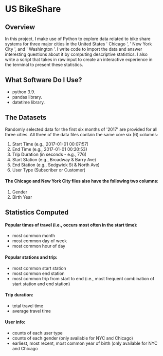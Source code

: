 # US BikeShare
## Overview
In this project, I make use of Python to explore data related to bike share systems for three major cities in the United States ' Chicago ', ' New York City ', and ' Washington '. I write code to import the data and answer interesting questions about it by computing descriptive statistics. I also write a script that takes in raw input to create an interactive experience in the terminal to present these statistics.
## What Software Do I Use?
* python 3.9.
* pandas library.
* datetime library.
## The Datasets
Randomly selected data for the first six months of '2017' are provided for all three cities.
All three of the data files contain the same core six (6) columns:

1. Start Time (e.g., 2017-01-01 00:07:57)
1. End Time (e.g., 2017-01-01 00:20:53)
1. Trip Duration (in seconds - e.g., 776)
1. Start Station (e.g., Broadway & Barry Ave)
1. End Station (e.g., Sedgwick St & North Ave)
1. User Type (Subscriber or Customer)
#### The Chicago and New York City files also have the following two columns:

1. Gender
1. Birth Year
## Statistics Computed
#### Popular times of travel (i.e., occurs most often in the start time):

* most common month
* most common day of week
* most common hour of day
#### Popular stations and trip:

* most common start station
* most common end station
* most common trip from start to end (i.e., most frequent combination of start station and end station)
#### Trip duration:

* total travel time
* average travel time
#### User info:

* counts of each user type
* counts of each gender (only available for NYC and Chicago)
* earliest, most recent, most common year of birth (only available for NYC and Chicago
